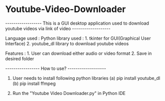# Youtube-Video-Downloader


------------------ This is a GUI desktop application used to download youtube videos via link of video -------------------


Language used  :  Python
library used   :  1. tkinter for GUI(Graphical User Interface)
                  2. youtube_dl library to download youtube videos
                  
Features   :  1. User can download either audio or video format
              2. Save in desired folder
              
----------------- How to use? -------------------

1. User needs to install following python libraries
    (a) pip install youtube_dl
    (b) pip install ffmpeg

2. Run the "Youtube Video Downloader.py" in Python IDE

